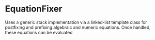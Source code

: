 # EquationFixer
Uses a generic stack implementation via a linked-list template class for postfixing and prefixing algebraic and numeric equations. Once handled, these equations can be evaluated

